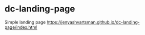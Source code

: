 # dc-landing-page


Simple landing page https://jenyashvartsman.github.io/dc-landing-page/index.html
